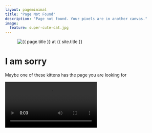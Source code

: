 ```yaml
---
layout: pageminimal
title: "Page Not Found"
description: "Page not found. Your pixels are in another canvas."
image:
  feature: super-cute-cat.jpg
---  
```

<figure>
<img src="{{ site.url }}/images/hmfaysal-404.jpg" alt="{{ page.title }} at {{ site.title }}">
</figure>
<div class="text-center">
<h1>I am sorry</h1>
<p>Maybe one of these kittens has the page you are looking for</p>
</div>

<video autoplay loop class="center-block">
  <source src="{{ site.url }}/images/PositivelyPouringKittenswebm.webm" type="video/webm">
</video>
